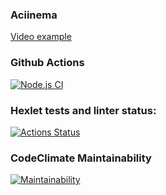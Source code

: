 ### Aciinema
[Video example](https://asciinema.org/a/gtKKNSSWpXejn2a4aHnaTopY8)

### Github Actions
[![Node.js CI](https://github.com/morgreek/frontend-project-46/actions/workflows/node.js.yml/badge.svg?event=push)](https://github.com/morgreek/frontend-project-46/actions/workflows/node.js.yml)

### Hexlet tests and linter status:
[![Actions Status](https://github.com/morgreek/frontend-project-46/workflows/hexlet-check/badge.svg)](https://github.com/morgreek/frontend-project-46/actions)

### CodeClimate Maintainability
[![Maintainability](https://api.codeclimate.com/v1/badges/70a1f7b0e32c0e4f4e41/maintainability)](https://codeclimate.com/github/morgreek/frontend-project-46/maintainability)